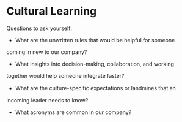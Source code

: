 # Cultural Learning

Questions to ask yourself:

- What are the unwritten rules that would be helpful for someone

coming in new to our company?

- What insights into decision-making, collaboration, and working

together would help someone integrate faster?

- What are the culture-speciﬁc expectations or landmines that an

incoming leader needs to know?

- What acronyms are common in our company?